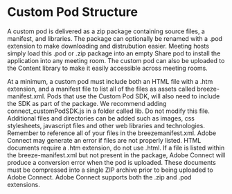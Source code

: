 # Custom Pod Structure

A custom pod is delivered as a zip package containing source files, a manifest, and libraries. The package can optionally be renamed with a .pod extension to make downloading and distrubution easier. Meeting hosts simply load this .pod or .zip package into an empty Share pod to install the application into any meeting room. The custom pod can also be uploaded to the Content library to make it easily accessible across meeting rooms. 

At a minimum, a custom pod must include both an HTML file with a .htm extension, and a manifest file to list all of the files as assets called breeze-manifest.xml. Pods that use the Custom Pod SDK, will also need to include the SDK as part of the package. We recommend adding connect_customPodSDK.js in a folder called lib. Do not modify this file. Additional files and directories can be added such as images, css stylesheets, javascript files and other web libraries and technologies. Remember to reference all of your files in the breezemanifest.xml. Adobe Connect may generate an error if files are not properly listed. HTML documents require a .htm extension, do not use .html. If a file is listed within the breeze-manifest.xml but not present in the package, Adobe Connect will produce a conversion error when the pod is uploaded. These documents must be compressed into a single ZIP archive prior to being uploaded to Adobe Connect. Adobe Connect supports both the .zip and .pod extensions.

